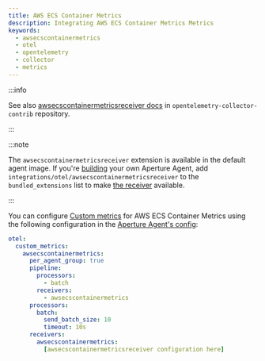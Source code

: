 ```yaml
---
title: AWS ECS Container Metrics
description: Integrating AWS ECS Container Metrics Metrics
keywords:
  - awsecscontainermetrics
  - otel
  - opentelemetry
  - collector
  - metrics
---
```


:::info

See also [awsecscontainermetricsreceiver docs][receiver] in
`opentelemetry-collector-contrib` repository.

:::

:::note

The `awsecscontainermetricsreceiver` extension is available in the default agent
image. If you're [building][build] your own Aperture Agent, add
`integrations/otel/awsecscontainermetricsreceiver` to the `bundled_extensions`
list to make [the receiver][receiver] available.

:::

You can configure [Custom metrics][custom-metrics] for AWS ECS Container Metrics
using the following configuration in the [Aperture Agent's
config][agent-config]:

```yaml
otel:
  custom_metrics:
    awsecscontainermetrics:
      per_agent_group: true
      pipeline:
        processors:
          - batch
        receivers:
          - awsecscontainermetrics
      processors:
        batch:
          send_batch_size: 10
          timeout: 10s
      receivers:
        awsecscontainermetrics:
          [awsecscontainermetricsreceiver configuration here]
```

[build]: /reference/aperturectl/build/agent/agent.md
[receiver]:
  https://github.com/open-telemetry/opentelemetry-collector-contrib/tree/main/receiver/awsecscontainermetricsreceiver
[custom-metrics]: /reference/configuration/agent.md#custom-metrics-config
[agent-config]: /reference/configuration/agent.md#agent-o-t-e-l-config
